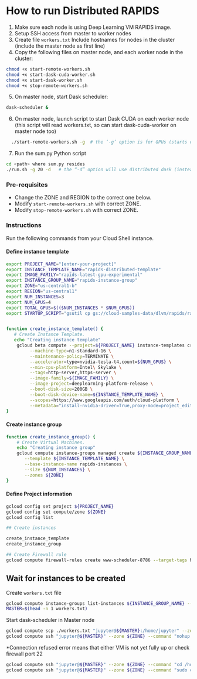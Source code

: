 # How to run Distributed RAPIDS


1. Make sure each node is using Deep Learning VM RAPIDS image.
2. Setup SSH access from master to worker nodes
3. Create file `workers.txt`
    Include hostnames for nodes in the cluster (include the master node as first line)
4. Copy the following files on master node, and each worker node in the cluster:

```bash
chmod +x start-remote-workers.sh
chmod +x start-dask-cuda-worker.sh
chmod +x start-dask-worker.sh
chmod +x stop-remote-workers.sh
```

5. On master node, start Dask scheduler:
  ```bash
  dask-scheduler &
  ```

6. On master node, launch script to start Dask CUDA on each worker node (this script will read workers.txt, so can start dask-cuda-worker on master node too)

```bash
  ./start-remote-workers.sh -g  # the ‘-g’ option is for GPUs (starts dask-cuda-worker). If want to test CPU-only use ‘-c’.
```

7. Run the sum.py Python script

```bash
cd <path> where sum.py resides
./run.sh -g 20 -d   # the “-d” option will use distributed dask (instead of local dask)
```

### Pre-requisites
 - Change the ZONE and REGION to the correct one below.
 - Modify `start-remote-workers.sh` with correct ZONE.
 - Modify `stop-remote-workers.sh` with correct ZONE.

### Instructions

Run the following commands from your Cloud Shell instance.

#### Define instance template

```bash
export PROJECT_NAME="[enter-your-project]"
export INSTANCE_TEMPLATE_NAME="rapids-distributed-template"
export IMAGE_FAMILY="rapids-latest-gpu-experimental"
export INSTANCE_GROUP_NAME="rapids-instance-group"
export ZONE="us-central1-b"
export REGION="us-central1"
export NUM_INSTANCES=3
export NUM_GPUS=4
export TOTAL_GPUS=$(($NUM_INSTANCES * $NUM_GPUS))
export STARTUP_SCRIPT="gsutil cp gs://cloud-samples-data/dlvm/rapids/rapids.zip /home/jupyter/rapids.zip && unzip /home/jupyter/rapids.zip -d /home/jupyter/ && chmod +x /home/jupyter/start-dask-worker.sh && chmod +x /home/jupyter/start-dask-cuda-worker.sh && chown -R jupyter:jupyter /home/jupyter/"


function create_instance_template() {
   # Create Instance Template.
   echo "Creating instance template"
    gcloud beta compute --project=${PROJECT_NAME} instance-templates create ${INSTANCE_TEMPLATE_NAME} \
         --machine-type=n1-standard-16 \
         --maintenance-policy=TERMINATE \
         --accelerator=type=nvidia-tesla-t4,count=${NUM_GPUS} \
         --min-cpu-platform=Intel\ Skylake \
         --tags=http-server,https-server \
         --image-family=${IMAGE_FAMILY} \
         --image-project=deeplearning-platform-release \
         --boot-disk-size=200GB \
         --boot-disk-device-name=${INSTANCE_TEMPLATE_NAME} \
         --scopes=https://www.googleapis.com/auth/cloud-platform \
         --metadata="install-nvidia-driver=True,proxy-mode=project_editors,startup-script=${STARTUP_SCRIPT}"
}
```

#### Create instance group

```bash
function create_instance_group() {
    # Create Virtual Machines.
    echo "Creating instance group"
    gcloud compute instance-groups managed create ${INSTANCE_GROUP_NAME} \
       --template ${INSTANCE_TEMPLATE_NAME} \
       --base-instance-name rapids-instances \
       --size ${NUM_INSTANCES} \
       --zones ${ZONE}
}
```

#### Define Project information

```bash
gcloud config set project ${PROJECT_NAME}
gcloud config set compute/zone ${ZONE}
gcloud config list

## Create instances

create_instance_template 
create_instance_group

## Create Firewall rule
gcloud compute firewall-rules create www-scheduler-8786 --target-tags http-server --allow tcp:8786
```

## Wait for instances to be created

Create `workers.txt` file

```bash
gcloud compute instance-groups list-instances ${INSTANCE_GROUP_NAME} --region ${REGION} | awk ' { print ( $1 )  } ' | tail -n +2 > workers.txt
MASTER=$(head -n 1 workers.txt)
```

Start dask-scheduler in Master node

```bash
gcloud compute scp ./workers.txt "jupyter@${MASTER}:/home/jupyter" --zone ${ZONE}
gcloud compute ssh "jupyter@${MASTER}" --zone ${ZONE} --command "nohup /opt/anaconda3/bin/dask-scheduler &" &
```
*Connection refused error means that either VM is not yet fully up or check firewall port 22

```bash
gcloud compute ssh "jupyter@${MASTER}" --zone ${ZONE} --command "cd /home/jupyter && nohup ./start-remote-workers.sh -g" &
gcloud compute ssh "jupyter@${MASTER}" --zone ${ZONE} --command "sudo chown -R jupyter:jupyter /home/jupyter && cd /home/jupyter/ && source /opt/anaconda3/bin/activate base && ./run.sh -g ${TOTAL_GPUS} -d"
```
 

